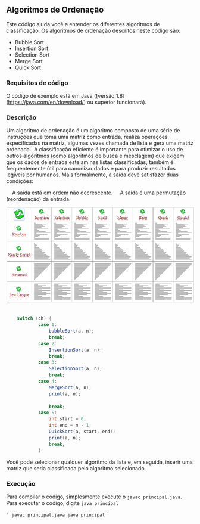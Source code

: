 ## Algoritmos de Ordenação
Este código ajuda você a entender os diferentes algoritmos de classificação. Os algoritmos de ordenação descritos neste código são:

  - Bubble Sort
  - Insertion Sort
  - Selection Sort
  - Merge Sort
  - Quick Sort

### Requisitos de código
O código de exemplo está em Java ([versão 1.8] (https://java.com/en/download/) ou superior funcionará).

### Descrição
Um algoritmo de ordenação é um algoritmo composto de uma série de instruções que toma uma matriz como entrada, realiza operações especificadas na matriz, algumas vezes chamada de lista e gera uma matriz ordenada.
 A classificação eficiente é importante para otimizar o uso de outros algoritmos (como algoritmos de busca e mesclagem) que exigem que os dados de entrada estejam nas listas classificadas; também é frequentemente útil para canonizar dados e para produzir resultados legíveis por humanos. Mais formalmente, a saída deve satisfazer duas condições:

    A saída está em ordem não decrescente.
    A saída é uma permutação (reordenação) da entrada.
	
<img src="https://github.com/wesleyvicen/AlgoritmosDeOrdenacao/blob/master/imgs/sort.gif">


```java

	switch (ch) {
			case 1:
				bubbleSort(a, n);
				break;
			case 2:
				InsertionSort(a, n);
				break;
			case 3: 
				SelectionSort(a, n);
				break;
			case 4:
				MergeSort(a, n);
				print(a, n);

				break;
			case 5:
				int start = 0;
				int end = n - 1;
				QuickSort(a, start, end);
				print(a, n);
				break;
			}
``` 


Você pode selecionar qualquer algoritmo da lista e, em seguida, inserir uma matriz que seria classificada pelo algoritmo selecionado.


### Execução
Para compilar o código, simplesmente execute o `javac principal.java`.
Para executar o código, digite `java principal`

`` `
javac principal.java
java principal
`` `
